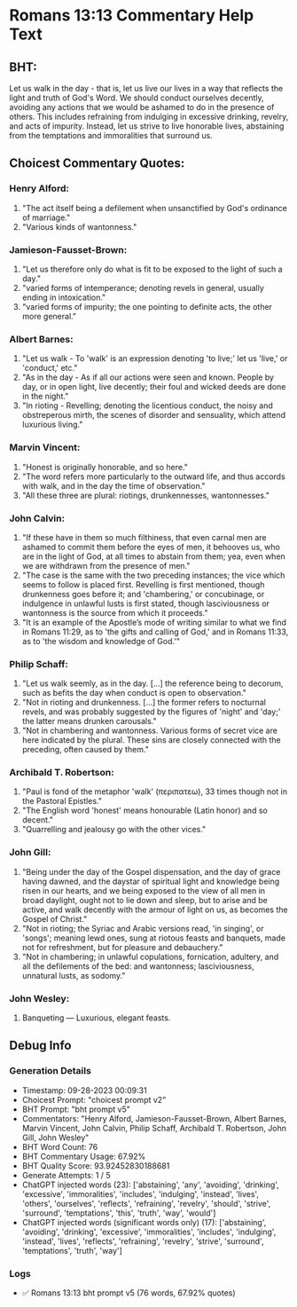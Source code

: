 # Romans 13:13 Commentary Help Text

## BHT:
Let us walk in the day - that is, let us live our lives in a way that reflects the light and truth of God's Word. We should conduct ourselves decently, avoiding any actions that we would be ashamed to do in the presence of others. This includes refraining from indulging in excessive drinking, revelry, and acts of impurity. Instead, let us strive to live honorable lives, abstaining from the temptations and immoralities that surround us.

## Choicest Commentary Quotes:
### Henry Alford:
1. "The act itself being a defilement when unsanctified by God's ordinance of marriage." 
2. "Various kinds of wantonness."

### Jamieson-Fausset-Brown:
1. "Let us therefore only do what is fit to be exposed to the light of such a day."
2. "varied forms of intemperance; denoting revels in general, usually ending in intoxication."
3. "varied forms of impurity; the one pointing to definite acts, the other more general."

### Albert Barnes:
1. "Let us walk - To 'walk' is an expression denoting 'to live;' let us 'live,' or 'conduct,' etc." 
2. "As in the day - As if all our actions were seen and known. People by day, or in open light, live decently; their foul and wicked deeds are done in the night." 
3. "In rioting - Revelling; denoting the licentious conduct, the noisy and obstreperous mirth, the scenes of disorder and sensuality, which attend luxurious living."

### Marvin Vincent:
1. "Honest is originally honorable, and so here."
2. "The word refers more particularly to the outward life, and thus accords with walk, and in the day the time of observation."
3. "All these three are plural: riotings, drunkennesses, wantonnesses."

### John Calvin:
1. "If these have in them so much filthiness, that even carnal men are ashamed to commit them before the eyes of men, it behooves us, who are in the light of God, at all times to abstain from them; yea, even when we are withdrawn from the presence of men."
2. "The case is the same with the two preceding instances; the vice which seems to follow is placed first. Revelling is first mentioned, though drunkenness goes before it; and 'chambering,' or concubinage, or indulgence in unlawful lusts is first stated, though lasciviousness or wantonness is the source from which it proceeds."
3. "It is an example of the Apostle’s mode of writing similar to what we find in Romans 11:29, as to 'the gifts and calling of God,' and in Romans 11:33, as to 'the wisdom and knowledge of God.'"

### Philip Schaff:
1. "Let us walk seemly, as in the day. [...] the reference being to decorum, such as befits the day when conduct is open to observation." 
2. "Not in rioting and drunkenness. [...] the former refers to nocturnal revels, and was probably suggested by the figures of 'night' and 'day;' the latter means drunken carousals."
3. "Not in chambering and wantonness. Various forms of secret vice are here indicated by the plural. These sins are closely connected with the preceding, often caused by them."

### Archibald T. Robertson:
1. "Paul is fond of the metaphor 'walk' (περιπατεω), 33 times though not in the Pastoral Epistles."
2. "The English word 'honest' means honourable (Latin honor) and so decent."
3. "Quarrelling and jealousy go with the other vices."

### John Gill:
1. "Being under the day of the Gospel dispensation, and the day of grace having dawned, and the daystar of spiritual light and knowledge being risen in our hearts, and we being exposed to the view of all men in broad daylight, ought not to lie down and sleep, but to arise and be active, and walk decently with the armour of light on us, as becomes the Gospel of Christ."
2. "Not in rioting; the Syriac and Arabic versions read, 'in singing', or 'songs'; meaning lewd ones, sung at riotous feasts and banquets, made not for refreshment, but for pleasure and debauchery."
3. "Not in chambering; in unlawful copulations, fornication, adultery, and all the defilements of the bed: and wantonness; lasciviousness, unnatural lusts, as sodomy."

### John Wesley:
1. Banqueting — Luxurious, elegant feasts.


## Debug Info
### Generation Details
- Timestamp: 09-28-2023 00:09:31
- Choicest Prompt: "choicest prompt v2"
- BHT Prompt: "bht prompt v5"
- Commentators: "Henry Alford, Jamieson-Fausset-Brown, Albert Barnes, Marvin Vincent, John Calvin, Philip Schaff, Archibald T. Robertson, John Gill, John Wesley"
- BHT Word Count: 76
- BHT Commentary Usage: 67.92%
- BHT Quality Score: 93.92452830188681
- Generate Attempts: 1 / 5
- ChatGPT injected words (23):
	['abstaining', 'any', 'avoiding', 'drinking', 'excessive', 'immoralities', 'includes', 'indulging', 'instead', 'lives', 'others', 'ourselves', 'reflects', 'refraining', 'revelry', 'should', 'strive', 'surround', 'temptations', 'this', 'truth', 'way', 'would']
- ChatGPT injected words (significant words only) (17):
	['abstaining', 'avoiding', 'drinking', 'excessive', 'immoralities', 'includes', 'indulging', 'instead', 'lives', 'reflects', 'refraining', 'revelry', 'strive', 'surround', 'temptations', 'truth', 'way']

### Logs
- ✅ Romans 13:13 bht prompt v5 (76 words, 67.92% quotes)